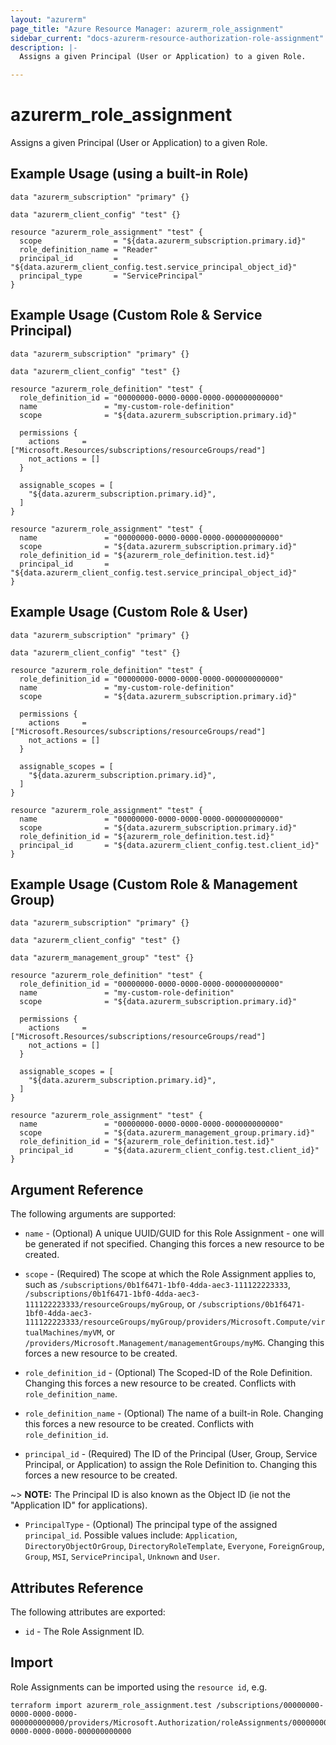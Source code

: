 ```yaml
---
layout: "azurerm"
page_title: "Azure Resource Manager: azurerm_role_assignment"
sidebar_current: "docs-azurerm-resource-authorization-role-assignment"
description: |-
  Assigns a given Principal (User or Application) to a given Role.

---
```


# azurerm_role_assignment

Assigns a given Principal (User or Application) to a given Role.

## Example Usage (using a built-in Role)

```hcl
data "azurerm_subscription" "primary" {}

data "azurerm_client_config" "test" {}

resource "azurerm_role_assignment" "test" {
  scope                = "${data.azurerm_subscription.primary.id}"
  role_definition_name = "Reader"
  principal_id         = "${data.azurerm_client_config.test.service_principal_object_id}"
  principal_type       = "ServicePrincipal"
}
```

## Example Usage (Custom Role & Service Principal)

```hcl
data "azurerm_subscription" "primary" {}

data "azurerm_client_config" "test" {}

resource "azurerm_role_definition" "test" {
  role_definition_id = "00000000-0000-0000-0000-000000000000"
  name               = "my-custom-role-definition"
  scope              = "${data.azurerm_subscription.primary.id}"

  permissions {
    actions     = ["Microsoft.Resources/subscriptions/resourceGroups/read"]
    not_actions = []
  }

  assignable_scopes = [
    "${data.azurerm_subscription.primary.id}",
  ]
}

resource "azurerm_role_assignment" "test" {
  name               = "00000000-0000-0000-0000-000000000000"
  scope              = "${data.azurerm_subscription.primary.id}"
  role_definition_id = "${azurerm_role_definition.test.id}"
  principal_id       = "${data.azurerm_client_config.test.service_principal_object_id}"
}
```

## Example Usage (Custom Role & User)

```hcl
data "azurerm_subscription" "primary" {}

data "azurerm_client_config" "test" {}

resource "azurerm_role_definition" "test" {
  role_definition_id = "00000000-0000-0000-0000-000000000000"
  name               = "my-custom-role-definition"
  scope              = "${data.azurerm_subscription.primary.id}"

  permissions {
    actions     = ["Microsoft.Resources/subscriptions/resourceGroups/read"]
    not_actions = []
  }

  assignable_scopes = [
    "${data.azurerm_subscription.primary.id}",
  ]
}

resource "azurerm_role_assignment" "test" {
  name               = "00000000-0000-0000-0000-000000000000"
  scope              = "${data.azurerm_subscription.primary.id}"
  role_definition_id = "${azurerm_role_definition.test.id}"
  principal_id       = "${data.azurerm_client_config.test.client_id}"
}
```

## Example Usage (Custom Role & Management Group)

```hcl
data "azurerm_subscription" "primary" {}

data "azurerm_client_config" "test" {}

data "azurerm_management_group" "test" {}

resource "azurerm_role_definition" "test" {
  role_definition_id = "00000000-0000-0000-0000-000000000000"
  name               = "my-custom-role-definition"
  scope              = "${data.azurerm_subscription.primary.id}"

  permissions {
    actions     = ["Microsoft.Resources/subscriptions/resourceGroups/read"]
    not_actions = []
  }

  assignable_scopes = [
    "${data.azurerm_subscription.primary.id}",
  ]
}

resource "azurerm_role_assignment" "test" {
  name               = "00000000-0000-0000-0000-000000000000"
  scope              = "${data.azurerm_management_group.primary.id}"
  role_definition_id = "${azurerm_role_definition.test.id}"
  principal_id       = "${data.azurerm_client_config.test.client_id}"
}
```

## Argument Reference

The following arguments are supported:

* `name` - (Optional) A unique UUID/GUID for this Role Assignment - one will be generated if not specified. Changing this forces a new resource to be created.

* `scope` - (Required) The scope at which the Role Assignment applies to, such as `/subscriptions/0b1f6471-1bf0-4dda-aec3-111122223333`, `/subscriptions/0b1f6471-1bf0-4dda-aec3-111122223333/resourceGroups/myGroup`, or `/subscriptions/0b1f6471-1bf0-4dda-aec3-111122223333/resourceGroups/myGroup/providers/Microsoft.Compute/virtualMachines/myVM`, or `/providers/Microsoft.Management/managementGroups/myMG`. Changing this forces a new resource to be created.

* `role_definition_id` - (Optional) The Scoped-ID of the Role Definition. Changing this forces a new resource to be created. Conflicts with `role_definition_name`.

* `role_definition_name` - (Optional) The name of a built-in Role. Changing this forces a new resource to be created. Conflicts with `role_definition_id`.

* `principal_id` - (Required) The ID of the Principal (User, Group, Service Principal, or Application) to assign the Role Definition to. Changing this forces a new resource to be created. 

~> **NOTE:** The Principal ID is also known as the Object ID (ie not the "Application ID" for applications).

* `PrincipalType` - (Optional) The principal type of the assigned `principal_id`. Possible values include: `Application`, `DirectoryObjectOrGroup`, `DirectoryRoleTemplate`, `Everyone`, `ForeignGroup`, `Group`, `MSI`, `ServicePrincipal`, `Unknown` and `User`.

## Attributes Reference

The following attributes are exported:

* `id` - The Role Assignment ID.

## Import

Role Assignments can be imported using the `resource id`, e.g.

```shell
terraform import azurerm_role_assignment.test /subscriptions/00000000-0000-0000-0000-000000000000/providers/Microsoft.Authorization/roleAssignments/00000000-0000-0000-0000-000000000000
```
